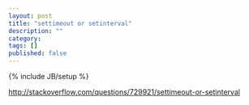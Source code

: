 ```yaml
---
layout: post
title: "settimeout or setinterval"
description: ""
category: 
tags: []
published: false
---
```

{% include JB/setup %}

http://stackoverflow.com/questions/729921/settimeout-or-setinterval